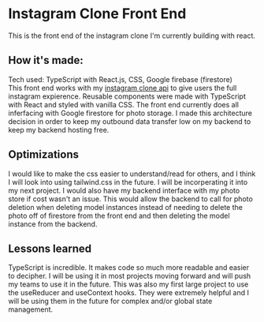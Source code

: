 # Instagram Clone Front End
This is the front end of the instagram clone I'm currently building with react.
## How it's made:
Tech used: TypeScript with React.js, CSS, Google firebase (firestore)
<br />
This front end works with my [instagram clone api](https://github.com/chrismenke45/instagram-clone-api) to give users the full instagram expierence. Reusable components were made with TypeScript with React and styled with vanilla CSS.  The front end currently does all inferfacing with Google firestore for photo storage. I made this architecture decision in order to keep my outbound data transfer low on my backend to keep my backend hosting free.
## Optimizations
 I would like to make the css easier to understand/read for others, and I think I will look into using tailwind.css in the future. I will be incorperating it into my next project. I would also have my backend interface with my photo store if cost wasn't an issue. This would allow the backend to call for photo deletion when deleting model instances instead of needing to delete the photo off of firestore from the front end and then deleting the model instance from the backend.
 ## Lessons learned
 TypeScript is incredible. It makes code so much more readable and easier to decipher. I will be using it in most projects moving forward and will push my teams to use it in the future. This was also my first large project to use the useReducer and useContext hooks. They were extremely helpful and I will be using them in the future for complex and/or global state management.
 

